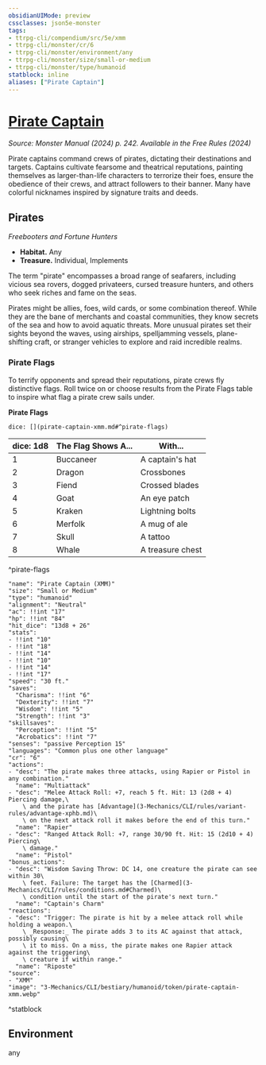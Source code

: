 ```yaml
---
obsidianUIMode: preview
cssclasses: json5e-monster
tags:
- ttrpg-cli/compendium/src/5e/xmm
- ttrpg-cli/monster/cr/6
- ttrpg-cli/monster/environment/any
- ttrpg-cli/monster/size/small-or-medium
- ttrpg-cli/monster/type/humanoid
statblock: inline
aliases: ["Pirate Captain"]
---
```

# [Pirate Captain](3-Mechanics\CLI\bestiary\humanoid/pirate-captain-xmm.md)
*Source: Monster Manual (2024) p. 242. Available in the Free Rules (2024)*  

Pirate captains command crews of pirates, dictating their destinations and targets. Captains cultivate fearsome and theatrical reputations, painting themselves as larger-than-life characters to terrorize their foes, ensure the obedience of their crews, and attract followers to their banner. Many have colorful nicknames inspired by signature traits and deeds.

## Pirates

*Freebooters and Fortune Hunters*

- **Habitat.** Any  
- **Treasure.** Individual, Implements  

The term "pirate" encompasses a broad range of seafarers, including vicious sea rovers, dogged privateers, cursed treasure hunters, and others who seek riches and fame on the seas.

Pirates might be allies, foes, wild cards, or some combination thereof. While they are the bane of merchants and coastal communities, they know secrets of the sea and how to avoid aquatic threats. More unusual pirates set their sights beyond the waves, using airships, spelljamming vessels, plane-shifting craft, or stranger vehicles to explore and raid incredible realms.

### Pirate Flags

To terrify opponents and spread their reputations, pirate crews fly distinctive flags. Roll twice on or choose results from the Pirate Flags table to inspire what flag a pirate crew sails under.

**Pirate Flags**

`dice: [](pirate-captain-xmm.md#^pirate-flags)`

| dice: 1d8 | The Flag Shows A... | With... |
|-----------|---------------------|---------|
| 1 | Buccaneer | A captain's hat |
| 2 | Dragon | Crossbones |
| 3 | Fiend | Crossed blades |
| 4 | Goat | An eye patch |
| 5 | Kraken | Lightning bolts |
| 6 | Merfolk | A mug of ale |
| 7 | Skull | A tattoo |
| 8 | Whale | A treasure chest |
^pirate-flags

```statblock
"name": "Pirate Captain (XMM)"
"size": "Small or Medium"
"type": "humanoid"
"alignment": "Neutral"
"ac": !!int "17"
"hp": !!int "84"
"hit_dice": "13d8 + 26"
"stats":
- !!int "10"
- !!int "18"
- !!int "14"
- !!int "10"
- !!int "14"
- !!int "17"
"speed": "30 ft."
"saves":
  "Charisma": !!int "6"
  "Dexterity": !!int "7"
  "Wisdom": !!int "5"
  "Strength": !!int "3"
"skillsaves":
  "Perception": !!int "5"
  "Acrobatics": !!int "7"
"senses": "passive Perception 15"
"languages": "Common plus one other language"
"cr": "6"
"actions":
- "desc": "The pirate makes three attacks, using Rapier or Pistol in any combination."
  "name": "Multiattack"
- "desc": "Melee Attack Roll: +7, reach 5 ft. Hit: 13 (2d8 + 4) Piercing damage,\
    \ and the pirate has [Advantage](3-Mechanics/CLI/rules/variant-rules/advantage-xphb.md)\
    \ on the next attack roll it makes before the end of this turn."
  "name": "Rapier"
- "desc": "Ranged Attack Roll: +7, range 30/90 ft. Hit: 15 (2d10 + 4) Piercing\
    \ damage."
  "name": "Pistol"
"bonus_actions":
- "desc": "Wisdom Saving Throw: DC 14, one creature the pirate can see within 30\
    \ feet. Failure: The target has the [Charmed](3-Mechanics/CLI/rules/conditions.md#Charmed)\
    \ condition until the start of the pirate's next turn."
  "name": "Captain's Charm"
"reactions":
- "desc": "Trigger: The pirate is hit by a melee attack roll while holding a weapon.\
    \ _Response:_ The pirate adds 3 to its AC against that attack, possibly causing\
    \ it to miss. On a miss, the pirate makes one Rapier attack against the triggering\
    \ creature if within range."
  "name": "Riposte"
"source":
- "XMM"
"image": "3-Mechanics/CLI/bestiary/humanoid/token/pirate-captain-xmm.webp"
```
^statblock

## Environment

any